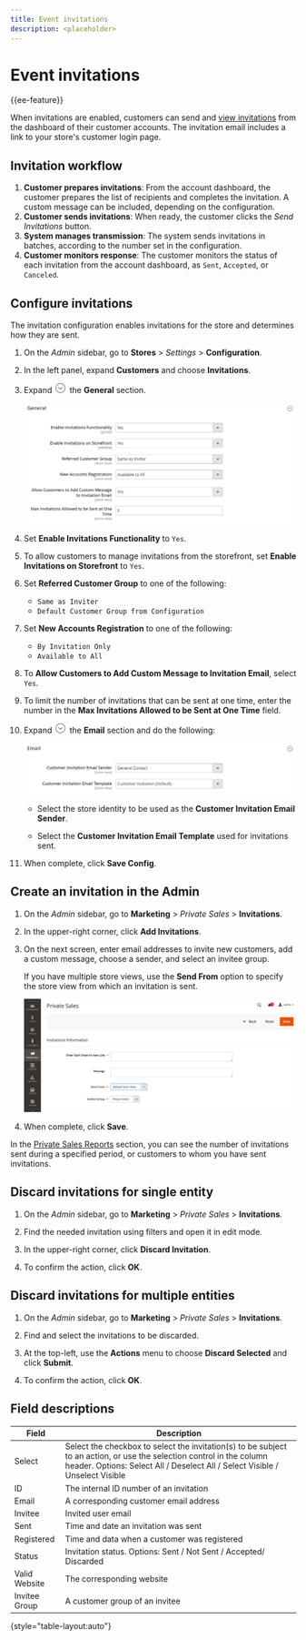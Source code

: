 ```yaml
---
title: Event invitations
description: <placeholder>
---
```

# Event invitations

{{ee-feature}}

When invitations are enabled, customers can send and [view invitations](invitations-storefront.md) from the dashboard of their customer accounts. The invitation email includes a link to your store's customer login page.

## Invitation workflow

1. **Customer prepares invitations**: From the account dashboard, the customer prepares the list of recipients and completes the invitation. A custom message can be included, depending on the configuration.
1. **Customer sends invitations**: When ready, the customer clicks the _Send Invitations_ button.
1. **System manages transmission**: The system sends invitations in batches, according to the number set in the configuration.
1. **Customer monitors response**: The customer monitors the status of each invitation from the account dashboard, as `Sent`, `Accepted`, or `Canceled`.

## Configure invitations

The invitation configuration enables invitations for the store and determines how they are sent.

1. On the _Admin_ sidebar, go to **Stores** > _Settings_ > **Configuration**.

1. In the left panel, expand **Customers** and choose **Invitations**.

1. Expand ![Expansion selector](../assets/icon-display-expand.png) the **General** section.

   ![Customers configuration - invitations general options](../configuration-reference/customers/assets/invitations-general.png)<!-- zoom -->

1. Set **Enable Invitations Functionality** to `Yes`.

1. To allow customers to manage invitations from the storefront, set **Enable Invitations on Storefront** to `Yes`.

1. Set **Referred Customer Group** to one of the following:

   - `Same as Inviter`
   - `Default Customer Group from Configuration`

1. Set **New Accounts Registration** to one of the following:

   - `By Invitation Only`
   - `Available to All`

1. To **Allow Customers to Add Custom Message to Invitation Email**, select `Yes`.

1. To limit the number of invitations that can be sent at one time, enter the number in the **Max Invitations Allowed to be Sent at One Time** field.

1. Expand ![Expansion selector](../assets/icon-display-expand.png) the **Email** section and do the following:

   ![Customers configuration - invitations email options](../configuration-reference/customers/assets/invitations-email.png)<!-- zoom -->

   - Select the store identity to be used as the **Customer Invitation Email Sender**.

   - Select the **Customer Invitation Email Template** used for invitations sent.

1. When complete, click **Save Config**.

## Create an invitation in the Admin

1. On the _Admin_ sidebar, go to **Marketing** > _Private Sales_ > **Invitations**.

1. In the upper-right corner, click **Add Invitations**.

1. On the next screen, enter email addresses to invite new customers, add a custom message, choose a sender, and select an invitee group.

   If you have multiple store views, use the **Send From** option to specify the store view from which an invitation is sent.

    ![Invitations Information](./assets/create-invitation-page.png)<!-- zoom -->

1. When complete, click **Save**.

In the [Private Sales Reports](../getting-started/private-sales-reports.md) section, you can see the number of invitations sent during a specified period, or customers to whom you have sent invitations.

## Discard invitations for single entity

1. On the _Admin_ sidebar, go to **Marketing** > _Private Sales_ > **Invitations**.

1. Find the needed invitation using filters and open it in edit mode.

1. In the upper-right corner, click **Discard Invitation**.

1. To confirm the action, click **OK**.

## Discard invitations for multiple entities

1. On the _Admin_ sidebar, go to **Marketing** > _Private Sales_ > **Invitations**.

1. Find and select the invitations to be discarded.

1. At the top-left, use the **Actions** menu to choose **Discard Selected** and click **Submit**.

1. To confirm the action, click **OK**.

## Field descriptions

|Field|Description|
|--- |--- |
|Select|Select the checkbox to select the invitation(s) to be subject to an action, or use the selection control in the column header. Options: Select All / Deselect All / Select Visible / Unselect Visible|
|ID|The internal ID number of an invitation|
|Email|A corresponding customer email address|
|Invitee|Invited user email|
|Sent|Time and date an invitation was sent|
|Registered|Time and data when a customer was registered|
|Status|Invitation status. Options: Sent / Not Sent / Accepted/ Discarded|
|Valid Website|The corresponding website|
|Invitee Group|A customer group of an invitee|

{style="table-layout:auto"}
